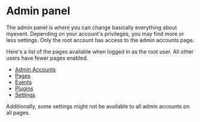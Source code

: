 # Admin panel
The admin panel is where you can change basically everything about myevent. Depending on your account's privileges, you may find more or less settings. Only the root account has access to the admin accounts page.

Here's a list of the pages available when logged in as the root user. All other users have fewer pages enabled.
- [Admin Accounts](&/admin-panel/admin-accounts)
- [Pages](&/admin-panel/pages)
- [Events](&/admin-panel/events)
- [Plugins](&/admin-panel/plugins)
- [Settings](&/admin-panel/settings)

Additionally, some settings might not be available to all admin accounts on all pages.